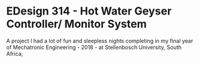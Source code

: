 # EDesign 314 - Hot Water Geyser Controller/ Monitor System  

A project I had a lot of fun and sleepless nights completing in my final year of Mechatronic Engineering - 2018 - at Stellenbosch University, South Africa;
